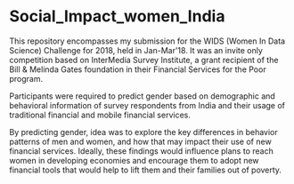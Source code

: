 # Social_Impact_women_India
This repository encompasses my submission for the WIDS (Women In Data Science) Challenge for 2018, held in Jan-Mar'18. It was an invite only competition based on InterMedia Survey Institute, a grant recipient of the Bill &amp; Melinda Gates foundation in their Financial Services for the Poor program.  

Participants were required to predict gender based on demographic and behavioral information of survey respondents from India and their usage of traditional financial and mobile financial services. 

By predicting gender, idea was to explore the key differences in behavior patterns of men and women, and how that may impact their use of new financial services. Ideally, these findings would influence plans to reach women in developing economies and encourage them to adopt new financial tools that would help to lift them and their families out of poverty. 
